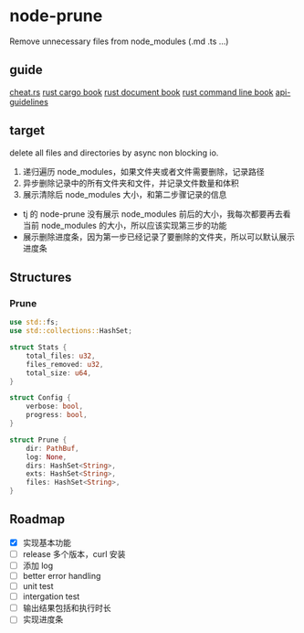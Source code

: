 # node-prune

Remove unnecessary files from node_modules (.md .ts ...)

## guide

[cheat.rs](https://cheats.rs/)
[rust cargo book](https://doc.rust-lang.org/cargo/)
[rust document book](https://doc.rust-lang.org/stable/rustdoc/)
[rust command line book](https://rust-lang-nursery.github.io/cli-wg/)
[api-guidelines](https://rust-lang.github.io/api-guidelines/naming.html)

## target

delete all files and directories by async non blocking io.

1. 递归遍历 node_modules，如果文件夹或者文件需要删除，记录路径
2. 异步删除记录中的所有文件夹和文件，并记录文件数量和体积
3. 展示清除后 node_modules 大小，和第二步骤记录的信息

- tj 的 node-prune 没有展示 node_modules 前后的大小，我每次都要再去看当前 node_modules 的大小，所以应该实现第三步的功能
- 展示删除进度条，因为第一步已经记录了要删除的文件夹，所以可以默认展示进度条

## Structures

### Prune

```rust
use std::fs;
use std::collections::HashSet;

struct Stats {
    total_files: u32,
    files_removed: u32,
    total_size: u64,
}

struct Config {
    verbose: bool,
    progress: bool,
}

struct Prune {
    dir: PathBuf,
    log: None,
    dirs: HashSet<String>,
    exts: HashSet<String>,
    files: HashSet<String>,
}
```

## Roadmap

- [x] 实现基本功能
- [ ] release 多个版本，curl 安装
- [ ] 添加 log
- [ ] better error handling
- [ ] unit test
- [ ] intergation test
- [ ] 输出结果包括和执行时长
- [ ] 实现进度条
